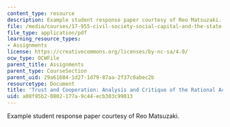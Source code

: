 ```yaml
---
content_type: resource
description: Example student response paper courtesy of Reo Matsuzaki.
file: /media/courses/17-955-civil-society-social-capital-and-the-state-in-comparative-perspective-fall-2004/a08f95b20802177a9c44ecb303c99013_matsuzaki_res_4.pdf
file_type: application/pdf
learning_resource_types:
- Assignments
license: https://creativecommons.org/licenses/by-nc-sa/4.0/
ocw_type: OCWFile
parent_title: Assignments
parent_type: CourseSection
parent_uid: 29a61684-1d27-1d79-87aa-2f37c0abec2b
resourcetype: Document
title: 'Trust and Cooperation: Analysis and Critique of the Rational Actor Model'
uid: a08f95b2-0802-177a-9c44-ecb303c99013
---
```

Example student response paper courtesy of Reo Matsuzaki.
